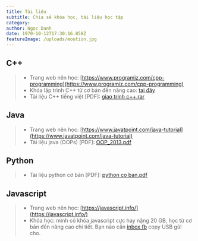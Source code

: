 ```yaml
---
title: Tài liệu
subtitle: Chia sẻ khóa học, tài liệu học tập
category:
author: Ngọc Danh
date: 1970-10-12T17:30:16.858Z
featureImage: /uploads/moution.jpg
---
```

## C++
>- Trang web nên học: [https://www.programiz.com/cpp-programming](https://www.programiz.com/cpp-programming)
>- Khóa lập trình C++ từ cơ bản đến nâng cao: [tại đây](#)
>- Tài liệu C++ tiếng việt [PDF]: [giao trinh c++.rar](http://www.mediafire.com/file/6eal9evadwxbfm6/Giao_trinh_tu_hoc_C_%252B%252B.rar/file)
## Java
>- Trang web nên học: [https://www.javatpoint.com/java-tutorial](https://www.javatpoint.com/java-tutorial)
>- Tài liệu java (OOPs) [PDF]: [OOP_2013.pdf](https://drive.google.com/file/d/1ldxcb-Hje1us0gfLb_dencQJyC5GUAQA/view)
## Python
>- Tài liệu python cơ bản [PDF]: [python co ban.pdf](https://drive.google.com/file/d/0B1e2ltp8qw9YYmJvSW56MEZDOEk/view)
## Javascript
>- Trang web nên học: [https://javascript.info/](https://javascript.info/)
>- Khóa học: mình có khóa javascript cực hay nặng 20 GB, học từ cơ bản đến nâng cao chi tiết. Bạn nào cần [inbox fb](https://www.facebook.com/ngocdanh0508) copy USB gửi cho.